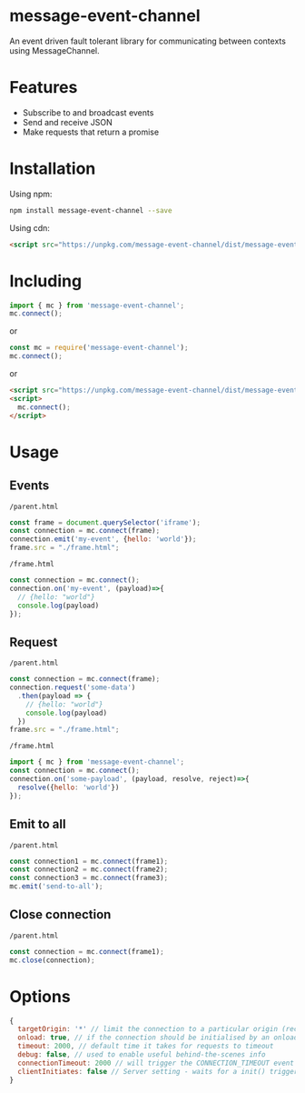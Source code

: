 # message-event-channel

An event driven fault tolerant library for communicating between contexts using MessageChannel.

# Features

* Subscribe to and broadcast events
* Send and receive JSON
* Make requests that return a promise

# Installation

Using npm:

``` sh
npm install message-event-channel --save
```

Using cdn:

``` html
<script src="https://unpkg.com/message-event-channel/dist/message-event-channel.umd.js"></script>
```
# Including

```js
import { mc } from 'message-event-channel';
mc.connect();
```

or

```js
const mc = require('message-event-channel');
mc.connect();
```

or
``` html
<script src="https://unpkg.com/message-event-channel/dist/message-event-channel.umd.js"></script>
<script>
  mc.connect();
</script>
```


# Usage
## Events

`/parent.html`

```js
const frame = document.querySelector('iframe');
const connection = mc.connect(frame);
connection.emit('my-event', {hello: 'world'});
frame.src = "./frame.html";
```

`/frame.html`

```js
const connection = mc.connect();
connection.on('my-event', (payload)=>{
  // {hello: "world"}
  console.log(payload)
});
```

## Request

`/parent.html`

```js
const connection = mc.connect(frame);
connection.request('some-data')
  .then(payload => {
    // {hello: "world"}
    console.log(payload)
  })
frame.src = "./frame.html";
```

`/frame.html`

```js
import { mc } from 'message-event-channel';
const connection = mc.connect();
connection.on('some-payload', (payload, resolve, reject)=>{
  resolve({hello: 'world'})
});
```

## Emit to all

`/parent.html`

```js
const connection1 = mc.connect(frame1);
const connection2 = mc.connect(frame2);
const connection3 = mc.connect(frame3);
mc.emit('send-to-all');
```

## Close connection

`/parent.html`

```js
const connection = mc.connect(frame1);
mc.close(connection);
```


# Options
```js
{
  targetOrigin: '*' // limit the connection to a particular origin (reccomended)
  onload: true, // if the connection should be initialised by an onload event or manually using init()
  timeout: 2000, // default time it takes for requests to timeout
  debug: false, // used to enable useful behind-the-scenes info
  connectionTimeout: 2000 // will trigger the CONNECTION_TIMEOUT event if a connection hasn't been established by this time, can be set to false.
  clientInitiates: false // Server setting - waits for a init() trigger from the child frame before initiating.
}
```